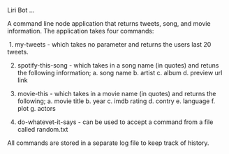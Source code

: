 Liri Bot ...

A command line node application that returns tweets, song, and movie information. The application takes four commands:

  1. my-tweets - which takes no parameter and returns the users last 20 tweets.
  
  2. spotify-this-song - which takes in a song name (in quotes) and retuns the following information;
    a. song name
    b. artist
    c. album
    d. preview url link
    
  3. movie-this - which takes in a movie name (in quotes) and returns the following;
    a. movie title
    b. year
    c. imdb rating
    d. contry
    e. language
    f. plot
    g. actors
    
  4. do-whatevet-it-says - can be used to accept a command from a file called random.txt
  
All commands are stored in a separate log file to keep track of history.
